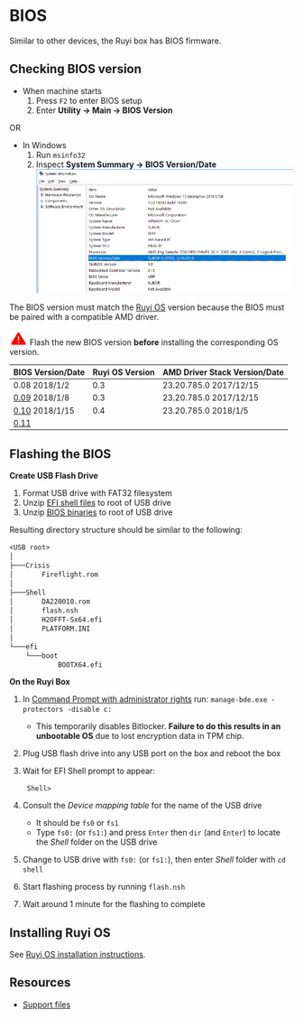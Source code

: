 # BIOS

Similar to other devices, the Ruyi box has BIOS firmware.

## Checking BIOS version

- When machine starts
    1. Press `F2` to enter BIOS setup
    1. Enter __Utility -> Main -> BIOS Version__

OR

- In Windows
    1. Run `msinfo32`
    1. Inspect __System Summary -> BIOS Version/Date__  
    ![](/docs/img/msinfo32_bios.png)

The BIOS version must match the [Ruyi OS](os.md) version because the BIOS must be paired with a compatible AMD driver.

![](/docs/img/warning.png) Flash the new BIOS version __before__ installing the corresponding OS version.

| BIOS Version/Date | Ruyi OS Version | AMD Driver Stack Version/Date
|-|-|-
| 0.08 2018/1/2 | 0.3 | 23.20.785.0 2017/12/15
| [0.09](https://bitbucket.org/playruyi/support/raw/master/files/bios/DA220009.zip) 2018/1/8 | 0.3 | 23.20.785.0 2017/12/15
| [0.10](https://bitbucket.org/playruyi/support/raw/master/files/bios/DA220010.zip) 2018/1/15 | 0.4 | 23.20.785.0 2018/1/5
| [0.11](https://bitbucket.org/playruyi/support/raw/master/files/bios/DA220010.zip)

## Flashing the BIOS

__Create USB Flash Drive__
1. Format USB drive with FAT32 filesystem
1. Unzip [EFI shell files](https://bitbucket.org/playruyi/support/raw/master/files/bios/efi.zip) to root of USB drive
1. Unzip [BIOS binaries](https://bitbucket.org/playruyi/support/src/master/files/bios/) to root of USB drive

Resulting directory structure should be similar to the following:
```
<USB root>
│
├───Crisis
│       Fireflight.rom
│
├───Shell
│       DA220010.rom
│       flash.nsh
│       H2OFFT-Sx64.efi
│       PLATFORM.INI
│
└───efi
    └───boot
            BOOTX64.efi
```

__On the Ruyi Box__
1. In [Command Prompt with administrator rights](https://technet.microsoft.com/en-us/library/cc947813(v=ws.10).aspx) run: `manage-bde.exe -protectors -disable c:`
    - This temporarily disables Bitlocker.  __Failure to do this results in an unbootable OS__ due to lost encryption data in TPM chip.
1. Plug USB flash drive into any USB port on the box and reboot the box
1. Wait for EFI Shell prompt to appear:

        Shell>
1. Consult the _Device mapping table_ for the name of the USB drive
    - It should be `fs0` or `fs1`
    - Type `fs0:` (or `fs1:`) and press `Enter` then `dir` (and `Enter`) to locate the _Shell_ folder on the USB drive
1. Change to USB drive with `fs0:` (or `fs1:`), then enter _Shell_ folder with `cd shell`
1. Start flashing process by running `flash.nsh`
1. Wait around 1 minute for the flashing to complete

## Installing Ruyi OS

See [Ruyi OS installation instructions](os.md#Installation).

## Resources

- [Support files](https://bitbucket.org/playruyi/support/src/master/files/)